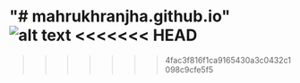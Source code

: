 "# mahrukhranjha.github.io" 
![alt text](screenshots/Screenshot(832).png "Description goes here")
<<<<<<< HEAD
=======

>>>>>>> 4fac3f816f1ca9165430a3c0432c1098c9cfe5f5
